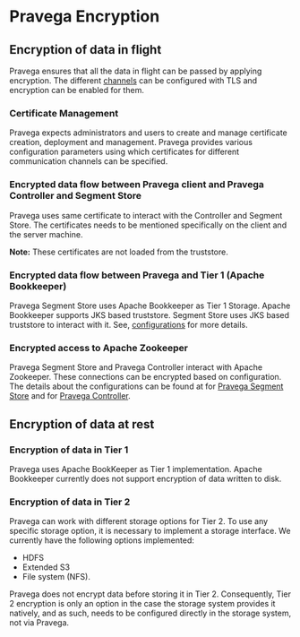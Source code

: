 <!--
Copyright Pravega Authors.

Licensed under the Apache License, Version 2.0 (the "License");
you may not use this file except in compliance with the License.
You may obtain a copy of the License at

    http://www.apache.org/licenses/LICENSE-2.0

Unless required by applicable law or agreed to in writing, software
distributed under the License is distributed on an "AS IS" BASIS,
WITHOUT WARRANTIES OR CONDITIONS OF ANY KIND, either express or implied.
See the License for the specific language governing permissions and
limitations under the License.
-->
# Pravega Encryption

## Encryption of data in flight
Pravega ensures that all the data in flight can be passed by applying encryption.
The different [channels](https://github.com/pravega/pravega/wiki/PDP-23-%28Pravega-Security-Encryption-and-Role-Based-Access-Control%29)
can be configured with TLS and encryption can be enabled for them.

### Certificate Management
Pravega expects administrators and users to create and manage certificate creation, deployment and management.
Pravega provides various configuration parameters using which certificates for different communication channels can be specified.

### Encrypted data flow between Pravega client and Pravega Controller and Segment Store
Pravega uses same certificate to interact with the Controller and Segment Store. The certificates needs to be mentioned specifically on the client and the server machine.

**Note:** These certificates are not loaded from the truststore.

### Encrypted data flow between Pravega and Tier 1 (Apache Bookkeeper)
Pravega Segment Store uses Apache Bookkeeper as Tier 1 Storage. Apache Bookkeeper supports JKS based truststore. Segment Store uses JKS based truststore to interact with it. See, [configurations](pravega-security-configurations.md#pravega-segment-store) for more details.

### Encrypted access to Apache Zookeeper
Pravega Segment Store and Pravega Controller interact with Apache Zookeeper. These connections can be encrypted based on configuration.
The details about the configurations can be found at for [Pravega Segment Store](pravega-security-configurations.md#segment-store-tls-configuration-parameters) and for [Pravega Controller](pravega-security-configurations.md#controller-tls-configuration-parameters).

## Encryption of data at rest
### Encryption of data in Tier 1
Pravega uses Apache BookKeeper as Tier 1 implementation. Apache Bookkeeper currently does not support encryption of data written to disk.

### Encryption of data in Tier 2
Pravega can work with different storage options for Tier 2. To use any specific storage option, it is necessary to implement a storage interface. We currently have the following options implemented:

 - HDFS
 - Extended S3
 - File system (NFS).

Pravega does not encrypt data before storing it in Tier 2. Consequently, Tier 2 encryption is only an option in the case the storage system provides it natively, and as such, needs to be configured directly in the storage system, not via Pravega.
